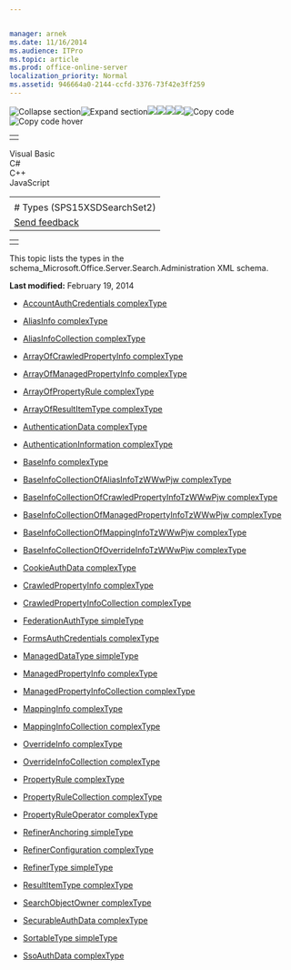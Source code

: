 ```yaml
---


manager: arnek
ms.date: 11/16/2014
ms.audience: ITPro
ms.topic: article
ms.prod: office-online-server
localization_priority: Normal
ms.assetid: 946664a0-2144-ccfd-3376-73f42e3ff259
---
```


![Collapse
section](../icons/collapse_all.gif "Collapse section")![Expand
section](../icons/expand_all.gif "Expand section")![](../icons/collapse_all.gif)![](../icons/expand_all.gif)![](../icons/dropdown.gif)![](../icons/dropdownHover.gif)![Copy
code](../icons/copycode.gif "Copy code")![Copy code
hover](../icons/copycodeHighlight.gif "Copy code hover")
<table>
<tbody>
<tr class="odd">
<td align="left"></td>
</tr>
</tbody>
</table>

Visual Basic  
C\#  
C++  
JavaScript  

<table>
<tbody>
<tr class="odd">
<td align="left"><span id="runningHeaderText"></span></td>
</tr>
<tr class="even">
<td align="left"># Types (SPS15XSDSearchSet2)</td>
</tr>
<tr class="odd">
<td align="left"><span id="headfeedbackarea" class="feedbackhead"><a href="javascript:SubmitFeedback(&#39;docthis@Microsoft.com&#39;,&#39;&#39;,&#39;&#39;,&#39;&#39;,&#39;1.0.18082.1225&#39;,&#39;%0\dThank%20you%20for%20your%20feedback.%20The%20developer%20writing%20teams%20use%20your%20feedback%20to%20improve%20documentation.%20While%20we%20are%20reviewing%20your%20feedback,%20we%20may%20send%20you%20e-mail%20to%20ask%20for%20clarification%20or%20feedback%20on%20a%20solution.%20We%20do%20not%20use%20your%20e-mail%20address%20for%20any%20other%20purpose%20and%20we%20delete%20it%20after%20we%20finish%20our%20review.%0\AFor%20further%20information%20about%20the%20privacy%20policies%20of%20Microsoft,%20please%20see%20http://privacy.microsoft.com/en-us/default.aspx.%0\A%0\d&#39;,&#39;Customer%20feedback&#39;);">Send feedback</a></span></td>
</tr>
</tbody>
</table>

<table>
<colgroup>
<col width="100%" />
</colgroup>
<tbody>
<tr class="odd">
<td align="left"></td>
</tr>
</tbody>
</table>

This topic lists the types in the <span
class="keyword">schema\_Microsoft.Office.Server.Search.Administration</span>
XML schema.

**Last modified:** February 19, 2014

-   [AccountAuthCredentials
    complexType](accountauthcredentials-complextype-sps15xsdsearchset2.md)

-   [AliasInfo complexType](aliasinfo-complextype-sps15xsdsearchset2.md)

-   [AliasInfoCollection
    complexType](aliasinfocollection-complextype-sps15xsdsearchset2.md)

-   [ArrayOfCrawledPropertyInfo
    complexType](arrayofcrawledpropertyinfo-complextype-sps15xsdsearchset2.md)

-   [ArrayOfManagedPropertyInfo
    complexType](arrayofmanagedpropertyinfo-complextype-sps15xsdsearchset2.md)

-   [ArrayOfPropertyRule
    complexType](arrayofpropertyrule-complextype-sps15xsdsearchset2.md)

-   [ArrayOfResultItemType
    complexType](arrayofresultitemtype-complextype-sps15xsdsearchset2.md)

-   [AuthenticationData
    complexType](authenticationdata-complextype-sps15xsdsearchset2.md)

-   [AuthenticationInformation
    complexType](authenticationinformation-complextype-sps15xsdsearchset2.md)

-   [BaseInfo complexType](baseinfo-complextype-sps15xsdsearchset2.md)

-   [BaseInfoCollectionOfAliasInfoTzWWwPjw
    complexType](baseinfocollectionofaliasinfotzwwwpjw-complextype-sps15xsdsearchset2.md)

-   [BaseInfoCollectionOfCrawledPropertyInfoTzWWwPjw
    complexType](baseinfocollectionofcrawledpropertyinfotzwwwpjw-complextype-sps15xsdsearchset2.md)

-   [BaseInfoCollectionOfManagedPropertyInfoTzWWwPjw
    complexType](baseinfocollectionofmanagedpropertyinfotzwwwpjw-complextype-sps15xsdsearchset2.md)

-   [BaseInfoCollectionOfMappingInfoTzWWwPjw
    complexType](baseinfocollectionofmappinginfotzwwwpjw-complextype-sps15xsdsearchset2.md)

-   [BaseInfoCollectionOfOverrideInfoTzWWwPjw
    complexType](baseinfocollectionofoverrideinfotzwwwpjw-complextype-sps15xsdsearchset2.md)

-   [CookieAuthData
    complexType](cookieauthdata-complextype-sps15xsdsearchset2.md)

-   [CrawledPropertyInfo
    complexType](crawledpropertyinfo-complextype-sps15xsdsearchset2.md)

-   [CrawledPropertyInfoCollection
    complexType](crawledpropertyinfocollection-complextype-sps15xsdsearchset2.md)

-   [FederationAuthType
    simpleType](federationauthtype-simpletype-sps15xsdsearchset2.md)

-   [FormsAuthCredentials
    complexType](formsauthcredentials-complextype-sps15xsdsearchset2.md)

-   [ManagedDataType
    simpleType](manageddatatype-simpletype-sps15xsdsearchset2.md)

-   [ManagedPropertyInfo
    complexType](managedpropertyinfo-complextype-sps15xsdsearchset2.md)

-   [ManagedPropertyInfoCollection
    complexType](managedpropertyinfocollection-complextype-sps15xsdsearchset2.md)

-   [MappingInfo complexType](mappinginfo-complextype-sps15xsdsearchset2.md)

-   [MappingInfoCollection
    complexType](mappinginfocollection-complextype-sps15xsdsearchset2.md)

-   [OverrideInfo complexType](overrideinfo-complextype-sps15xsdsearchset2.md)

-   [OverrideInfoCollection
    complexType](overrideinfocollection-complextype-sps15xsdsearchset2.md)

-   [PropertyRule complexType](propertyrule-complextype-sps15xsdsearchset2.md)

-   [PropertyRuleCollection
    complexType](propertyrulecollection-complextype-sps15xsdsearchset2.md)

-   [PropertyRuleOperator
    complexType](propertyruleoperator-complextype-sps15xsdsearchset2.md)

-   [RefinerAnchoring
    simpleType](refineranchoring-simpletype-sps15xsdsearchset2.md)

-   [RefinerConfiguration
    complexType](refinerconfiguration-complextype-sps15xsdsearchset2.md)

-   [RefinerType simpleType](refinertype-simpletype-sps15xsdsearchset2.md)

-   [ResultItemType
    complexType](resultitemtype-complextype-sps15xsdsearchset2.md)

-   [SearchObjectOwner
    complexType](searchobjectowner-complextype-sps15xsdsearchset2.md)

-   [SecurableAuthData
    complexType](securableauthdata-complextype-sps15xsdsearchset2.md)

-   [SortableType simpleType](sortabletype-simpletype-sps15xsdsearchset2.md)

-   [SsoAuthData complexType](ssoauthdata-complextype-sps15xsdsearchset2.md)








